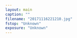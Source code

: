 ```yaml
---
layout: main
caption: ""
filename: "20171116221210.jpg"
fstop: "Unknown"
exposure: "Unknown"
---
```

